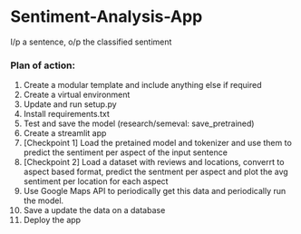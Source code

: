 # Sentiment-Analysis-App
I/p a sentence, o/p the classified sentiment


### Plan of action:
1. Create a modular template and include  anything else if required
2. Create a virtual environment
3. Update and run setup.py
4. Install requirements.txt
5. Test and save the model (research/semeval: save_pretrained)
6. Create a streamlit app
7. [Checkpoint 1] Load the pretained model and tokenizer and use them to predict the sentiment per aspect of the input sentence
8. [Checkpoint 2] Load a dataset with reviews and locations, converrt to aspect based format, predict the sentment per aspect and plot the avg sentiment per location for each aspect
9. Use Google Maps API to periodically get this data and periodically run the model.
10. Save a update the data on a database
11. Deploy the app 

